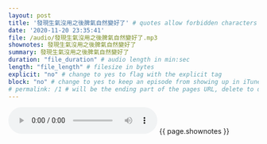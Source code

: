 ```yaml
---
layout: post
title: '發現生氣沒用之後脾氣自然變好了' # quotes allow forbidden characters like the colon
date: '2020-11-20 23:35:41'
file: /audio/發現生氣沒用之後脾氣自然變好了.mp3
shownotes: 發現生氣沒用之後脾氣自然變好了
summary: 發現生氣沒用之後脾氣自然變好了
duration: "file_duration" # audio length in min:sec
length: "file_length" # filesize in bytes
explicit: "no" # change to yes to flag with the explicit tag
block: "no" # change to yes to keep an episode from showing up in iTunes
# permalink: /1 # will be the ending part of the pages URL, delete to default to the title
---
```


<audio controls>
<source src="{{site.url}}{{site.baseurl}}{{ page.file }}" type="audio/x-mp3">
Your browser does not support the audio element.
</audio>
{{ page.shownotes }}

